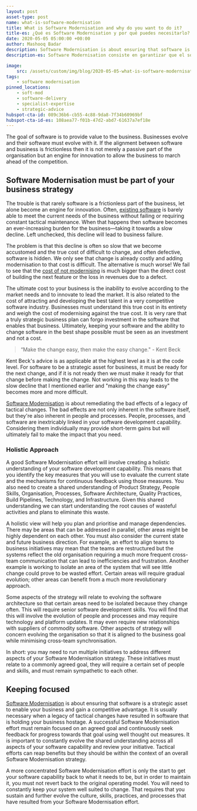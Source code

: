 ```yaml
---
layout: post
asset-type: post
name: what-is-software-modernisation
title: What is Software Modernisation and why do you want to do it?
title-es: ¿Qué es Software Modernisation y por qué puedes necesitarlo?
date: 2020-05-05 05:00:00 +00:00
author: Mashooq Badar
description: Software Modernisation is about ensuring that software is a strategic asset to enable your business and gain a competitive advantage. It is necessary when a legacy of tactical changes have resulted in software that is holding your business hostage.
description-es: Software Modernisation consiste en garantizar que el software sea un activo estratégico para habilitar en el negocio y obtener ventajas competitivas. Es necesario cuando un negocio se encuentra de manos atadas con el software por un legacy de cambios estrategicos /tacticos.

image:
    src: /assets/custom/img/blog/2020-05-05-what-is-software-modernisation/what-is-soft-mod.jpg
tags:
    - software modernisation
pinned_locations:
    - soft-mod
    - software-delivery
    - specialist-expertise
    - strategic-advice
hubspot-cta-id: 089c36b6-cb55-4c88-9da8-7f34b60969bf
hubspot-cta-id-es: 108aea77-f01b-47d2-abd7-61637a7ef18e
---
```


The goal of software is to provide value to the business. Businesses evolve and their software must evolve with it. If the alignment between software and business is frictionless then it is not merely a passive part of the organisation but an engine for innovation to allow the business to march ahead of the competition.

## Software Modernisation must be part of your business strategy
The trouble is that rarely software is a frictionless part of the business, let alone become an engine for innovation. Often, [existing software](https://codurance.com/2020/05/12/5-signs-that-its-time-to-launch-a-modernisation-strategy/) is barely able to meet the current needs of the business without failing or requiring constant tactical maintenance. When that happens then software becomes an ever-increasing burden for the business—taking it towards a slow decline. Left unchecked, this decline will lead to business failure.

The problem is that this decline is often so slow that we become accustomed and the true cost of difficult to change, and often defective, software is hidden. We only see that change is already costly and adding modernisation to that cost is difficult. The alternative is much worse! We fail to see that the [cost of not modernising](https://codurance.com/2020/05/26/hidden-cost-of-not-modernising/) is much bigger than the direct cost of building the next feature or the loss in revenues due to a defect.

The ultimate cost to your business is the inability to evolve according to the market needs and to innovate to lead the market. It is also related to the cost of attracting and developing the best talent in a very competitive software industry. Businesses must understand this true cost in its entirety and weigh the cost of modernising against the true cost. It is very rare that a truly strategic business plan can forgo investment in the software that enables that business. Ultimately, keeping your software and the ability to change software in the best shape possible must be seen as an investment and not a cost.


> “Make the change easy, then make the easy change." - Kent Beck

Kent Beck's advice is as applicable at the highest level as it is at the code level. For software to be a strategic asset for business, it must be ready for the next change, and if it is not ready then we must make it ready for that change before making the change. Not working in this way leads to the slow decline that I mentioned earlier and "making the change easy" becomes more and more difficult.

[Software Modernisation](https://codurance.com/services/software-modernisation/) is about remediating the bad effects of a legacy of tactical changes. The bad effects are not only inherent in the software itself, but they're also inherent in people and processes. People, processes, and software are inextricably linked in your software development capability. Considering them individually may provide short-term gains but will ultimately fail to make the impact that you need.

### Holistic Approach
A good Software Modernisation effort will involve creating a holistic understanding of your software development capability. This means that you identify the key measures that you will use to evaluate the current state and the mechanisms for continuous feedback using those measures. You also need to create a shared understanding of Product Strategy, People Skills,  Organisation, Processes, Software Architecture, Quality Practices, Build Pipelines, Technology, and Infrastructure. Given this shared understanding we can start understanding the root causes of wasteful activities and plans to eliminate this waste.

A holistic view will help you plan and prioritise and manage dependencies. There may be areas that can be addressed in parallel, other areas might be highly dependent on each other. You must also consider the current state and future business direction. For example, an effort to align teams to business initiatives may mean that the teams are restructured but the systems reflect the old organisation requiring a much more frequent cross-team communication that can lead to inefficiencies and frustration. Another example is working to isolate an area of the system that will see little change could prove to be wasted effort. Certain areas will require gradual evolution; other areas can benefit from a much more revolutionary approach.

Some aspects of the strategy will relate to evolving the software architecture so that certain areas need to be isolated because they change often. This will require senior software development skills. You will find that this will involve the evolution of people and processes and may require technology and platform updates. It may even require new relationships with suppliers of commodity software. Other aspects of strategy will concern evolving the organisation so that it is aligned to the business goal while minimising cross-team synchronisation.

In short: you may need to run multiple initiatives to address different aspects of your Software Modernisation strategy. These initiatives must relate to a commonly agreed goal, they will require a certain set of people and skills, and must remain sympathetic to each other.

## Keeping focused
[Software Modernisation](https://codurance.com/services/software-modernisation/) is about ensuring that software is a strategic asset to enable your business and gain a competitive advantage. It is usually necessary when a legacy of tactical changes have resulted in software that is holding your business hostage. A successful Software Modernisation effort must remain focused on an agreed goal and continuously seek feedback for progress towards that goal using well thought out measures. It is important to constantly evolve the shared understanding across all aspects of your software capability and review your initiative. Tactical efforts can reap benefits but they should be within the context of an overall Software Modernisation strategy.

A more concentrated Software Modernisation effort is only the start to get your software capability back to what it needs to be, but in order to maintain it, you must not revert back to the original operating model. You will need to constantly keep your system well suited to change. That requires that you sustain and further evolve the culture, skills, practices, and processes that have resulted from your Software Modernisation effort.

